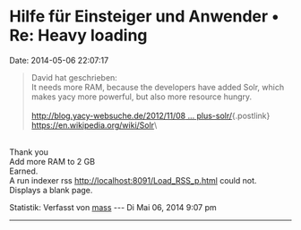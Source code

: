 Hilfe für Einsteiger und Anwender • Re: Heavy loading
=====================================================

Date: 2014-05-06 22:07:17

> <div>
>
> David hat geschrieben:\
> It needs more RAM, because the developers have added Solr, which makes
> yacy more powerful, but also more resource hungry.\
> \
> [http://blog.yacy-websuche.de/2012/11/08 \...
> plus-solr/](http://blog.yacy-websuche.de/2012/11/08/yacy-1-2-plus-solr/){.postlink}\
> <https://en.wikipedia.org/wiki/Solr>\
>
> </div>

\
Thank you\
Add more RAM to 2 GB\
Earned.\
A run indexer rss <http://localhost:8091/Load_RSS_p.html> could not.\
Displays a blank page.

Statistik: Verfasst von
[mass](http://forum.yacy-websuche.de/memberlist.php?mode=viewprofile&u=8804)
--- Di Mai 06, 2014 9:07 pm

------------------------------------------------------------------------
